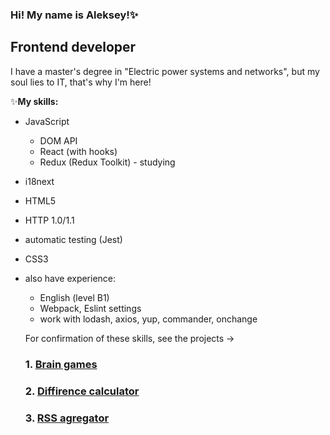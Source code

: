 ### Hi! My name is Aleksey!✨

<!--
**AleksKutsenko/AleksKutsenko** is a ✨ _special_ ✨ repository because its `README.md` (this file) appears on your GitHub profile.

Here are some ideas to get you started:

- 🔭 I’m currently working on ...
- 🌱 I’m currently learning ...
- 👯 I’m looking to collaborate on ...
- 🤔 I’m looking for help with ...
- 💬 Ask me about ...
- 📫 How to reach me: ...
- 😄 Pronouns: ...
- ⚡ Fun fact: ...
-->

## Frontend developer

I have a master's degree in "Electric power systems and networks", but my soul lies to IT, that's why I'm here!

✨**My skills:**
- JavaScript
  - DOM API
  - React (with hooks)
  - Redux (Redux Toolkit) - studying
- i18next
- HTML5
- HTTP 1.0/1.1
- automatic testing (Jest)
- CSS3
- also have experience:
  - English (level B1)
  - Webpack, Eslint settings
  - work with lodash, axios, yup, commander, onchange
  
  For confirmation of these skills, see the projects ->
  ### 1. [Brain games](https://github.com/AleksKutsenko/frontend-project-lvl1)
  ### 2. [Diffirence calculator](https://github.com/AleksKutsenko/frontend-project-lvl2)
  ### 3. [RSS agregator](https://github.com/AleksKutsenko/frontend-project-11)
